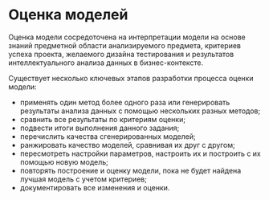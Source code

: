 Оценка моделей
==================================

Оценка модели сосредоточена на интерпретации модели на основе знаний предметной области анализируемого предмета, критериев успеха проекта, желаемого дизайна тестирования и результатов интеллектуального анализа данных в бизнес-контексте.

Существует несколько ключевых этапов разработки процесса оценки модели:
- применять один метод более одного раза или генерировать результаты анализа данных с помощью нескольких разных методов;
- сравнить все результаты по критериям оценки;
- подвести итоги выполнения данного задания;
- перечислить качества сгенерированных моделей;
- ранжировать качество моделей, сравнивая их друг с другом;
- пересмотреть настройки параметров, настроить их и построить с их помощью новую модель;
- повторять построение и оценку модели, пока не будет найдена лучшая модель с учетом критериев;
- документировать все изменения и оценки.